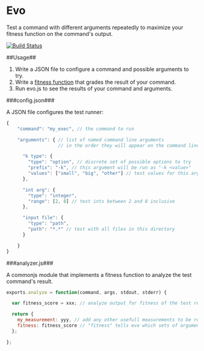 Evo
==============

Test a command with different arguments repeatedly to maximize your fitness function on the command's output.

[![Build Status](https://travis-ci.org/jbeuckm/evo.png)](https://travis-ci.org/jbeuckm/evo)

##Usage##
1. Write a JSON file to configure a command and possible arguments to try.
2. Write a <a href="http://en.wikipedia.org/wiki/Fitness_function">fitness function</a> that grades the result of your command.
3. Run evo.js to see the results of your command and arguments.

###config.json###

A JSON file configures the test runner:

```javascript
{
    "command": "my_exec", // the command to run

    "arguments": { // list of named command line arguments
                   // in the order they will appear on the command line

      "k type": {
        "type": "option", // discrete set of possible options to try
        "prefix": "-k", // this argument will be run as "-k <value>"
        "values": ["small", "big", "other"] // test values for this argument
      },

      "int arg": {
        "type": "integer",
        "range": [2, 8] // test ints between 2 and 8 inclusive
      },

      "input file": {
        "type": "path",
        "path": "*.*" // test with all files in this directory
      }

    }
}
```

###analyzer.js###

A commonjs module that implements a fitness function to analyze the test command's result.

```javascript
exports.analyze = function(command, args, stdout, stderr) {

  var fitness_score = xxx; // analyze output for fitness of the test results

  return {
    my_measurement: yyy, // add any other usefull measurements to be recorded in the results
    fitness: fitness_score // "fitness" tells evo which sets of arguments are best
  };

};
```

